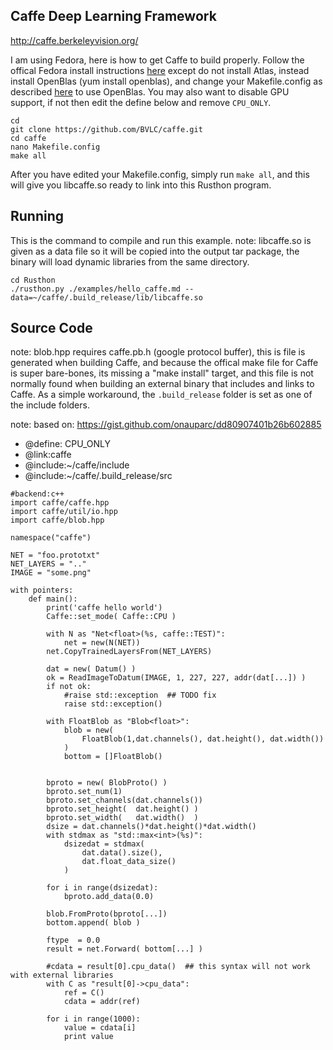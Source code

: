 Caffe Deep Learning Framework
------------------

http://caffe.berkeleyvision.org/

I am using Fedora, here is how to get Caffe to build properly.
Follow the offical Fedora install instructions [here](http://caffe.berkeleyvision.org/install_yum.html)
except do not install Atlas, instead install OpenBlas (yum install openblas),
and change your Makefile.config as described [here](http://caffe.berkeleyvision.org/installation.html)
to use OpenBlas.  You may also want to disable GPU support, if not then edit
the define below and remove `CPU_ONLY`.

```
cd
git clone https://github.com/BVLC/caffe.git
cd caffe
nano Makefile.config
make all
```

After you have edited your Makefile.config, simply run `make all`,
and this will give you libcaffe.so ready to link into this Rusthon program.

Running
-------
This is the command to compile and run this example.
note: libcaffe.so is given as a data file so it will be copied into the output tar package,
the binary will load dynamic libraries from the same directory.

```
cd Rusthon
./rusthon.py ./examples/hello_caffe.md --data=~/caffe/.build_release/lib/libcaffe.so
```

Source Code
-----------

note: blob.hpp requires caffe.pb.h (google protocol buffer),
this is file is generated when building Caffe, and because the offical
make file for Caffe is super bare-bones, its missing a "make install"
target, and this file is not normally found when building an external binary
that includes and links to Caffe.  As a simple workaround, the `.build_release`
folder is set as one of the include folders.

note: based on: https://gist.github.com/onauparc/dd80907401b26b602885


* @define: CPU_ONLY
* @link:caffe
* @include:~/caffe/include
* @include:~/caffe/.build_release/src
```rusthon
#backend:c++
import caffe/caffe.hpp
import caffe/util/io.hpp
import caffe/blob.hpp

namespace("caffe")

NET = "foo.prototxt"
NET_LAYERS = ".."
IMAGE = "some.png"

with pointers:
	def main():
		print('caffe hello world')
		Caffe::set_mode( Caffe::CPU )

		with N as "Net<float>(%s, caffe::TEST)":
			net = new(N(NET))
		net.CopyTrainedLayersFrom(NET_LAYERS)

		dat = new( Datum() )
		ok = ReadImageToDatum(IMAGE, 1, 227, 227, addr(dat[...]) )
		if not ok:
			#raise std::exception  ## TODO fix
			raise std::exception()

		with FloatBlob as "Blob<float>":
			blob = new(
				FloatBlob(1,dat.channels(), dat.height(), dat.width())
			)
			bottom = []FloatBlob()


		bproto = new( BlobProto() )
		bproto.set_num(1)
		bproto.set_channels(dat.channels())
		bproto.set_height(  dat.height() )
		bproto.set_width(   dat.width()  )
		dsize = dat.channels()*dat.height()*dat.width()
		with stdmax as "std::max<int>(%s)":
			dsizedat = stdmax(
				dat.data().size(),
				dat.float_data_size()
			)

		for i in range(dsizedat):
			bproto.add_data(0.0)

		blob.FromProto(bproto[...])
		bottom.append( blob )

		ftype  = 0.0
		result = net.Forward( bottom[...] )

		#cdata = result[0].cpu_data()  ## this syntax will not work with external libraries
		with C as "result[0]->cpu_data":
			ref = C()
			cdata = addr(ref)

		for i in range(1000):
			value = cdata[i]
			print value


```